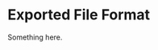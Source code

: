 [title]: # (Exported File Format)
[tags]: # (XXX)
[priority]: # (4339)
# Exported File Format
Something here.
